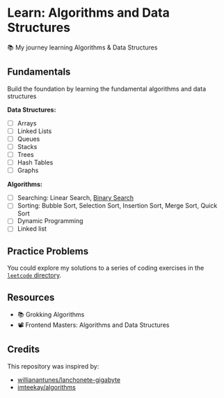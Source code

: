 # Learn: Algorithms and Data Structures

📚 My journey learning Algorithms &amp; Data Structures

## Fundamentals

Build the foundation by learning the fundamental algorithms and data structures

**Data Structures:**

- [ ] Arrays
- [ ] Linked Lists
- [ ] Queues
- [ ] Stacks
- [ ] Trees
- [ ] Hash Tables
- [ ] Graphs

**Algorithms:**

- [ ] Searching: Linear Search, [Binary Search](./algorithms/binary-search.py)
- [ ] Sorting: Bubble Sort, Selection Sort, Insertion Sort, Merge Sort, Quick Sort
- [ ] Dynamic Programming
- [ ] Linked list

## Practice Problems

You could explore my solutions to a series of coding exercises in the [`leetcode` directory](./leetcode/).

## Resources

- 📚 Grokking Algorithms
- 📽️ Frontend Masters: Algorithms and Data Structures

## Credits

This repository was inspired by:

- [willianantunes/lanchonete-gigabyte](https://github.com/willianantunes/lanchonete-gigabyte)
- [imteekay/algorithms](https://github.com/imteekay/algorithms)
